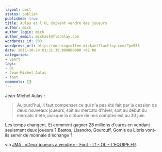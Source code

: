 ```yaml
---
layout: post
status: publish
published: true
title: Aulas et l'OL doivent vendre des joueurs
author: mick
author_login: mick
author_email: mickael@flochlay.com
wordpress_id: 933
wordpress_url: http://morningcoffee.mickaelflochlay.com/?p=933
date: 2011-10-24 01:31:35.000000000 +02:00
categories:
- Sport
tags:
- OL
- Jean-Michel Aulas
- foot
comments: []
---
```

Jean-Michel Aulas :
<blockquote>Aujourd'hui, il faut compenser ce qui n'a pas été fait par la cession de deux nouveaux joueurs, soit au mercato d'hiver, soit au début du mercato d'été, puisque la clôture de nos comptes est au 30 juin.</blockquote>
Les temps changent. Et comment gagner 28 millions d'euros en vendant seulement deux joueurs ? Bastos, Lisandro, Gourcuff, Gomis ou Lloris vont-ils servir de monnaie d'échange ?

via <a href="http://www.lequipe.fr/Football/breves2011/20111022_093144_jma-deux-joueurs-a-vendre.html">JMA : «Deux joueurs à vendre» - Foot - L1 - OL - L'EQUIPE.FR</a>.
